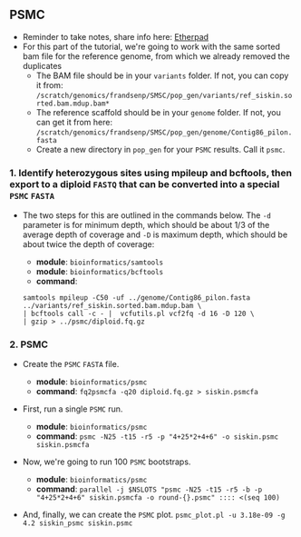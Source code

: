 ## PSMC

* Reminder to take notes, share info here: [Etherpad](https://pad.carpentries.org/2019-Oct-SMSC)
* For this part of the tutorial, we're going to work with the same sorted bam file for the reference genome, from which we already removed the duplicates
	+ The BAM file should be in your `variants` folder. If not, you can copy it from:  `/scratch/genomics/frandsenp/SMSC/pop_gen/variants/ref_siskin.sorted.bam.mdup.bam*`
	+ The reference scaffold should be in your `genome` folder. If not, you can get it from here: `/scratch/genomics/frandsenp/SMSC/pop_gen/genome/Contig86_pilon.fasta`
	+ Create a new directory in `pop_gen` for your `PSMC` results. Call it `psmc`.

### 1. Identify heterozygous sites using mpileup and bcftools, then export to a diploid `FASTQ` that can be converted into a special `PSMC` `FASTA`
* The two steps for this are outlined in the commands below. The `-d` parameter is for minimum depth, which should be about 1/3 of the average depth of coverage and `-D` is maximum depth, which should be about twice the depth of coverage:
	+ **module**: ```bioinformatics/samtools```
	+ **module**: ```bioinformatics/bcftools```
	+ **command**: 

	```
	samtools mpileup -C50 -uf ../genome/Contig86_pilon.fasta ../variants/ref_siskin.sorted.bam.mdup.bam \
	| bcftools call -c - | 	vcfutils.pl vcf2fq -d 16 -D 120 \
	| gzip > ../psmc/diploid.fq.gz
	```
	

### 2. PSMC
* Create the `PSMC` `FASTA` file.
	+ **module**: ```bioinformatics/psmc```
	+ **command**: ```fq2psmcfa -q20 diploid.fq.gz > siskin.psmcfa```

* First, run a single `PSMC` run.
	+ **module**: `bioinformatics/psmc`
	+ **command**: ```psmc -N25 -t15 -r5 -p "4+25*2+4+6" -o siskin.psmc siskin.psmcfa```

* Now, we're going to run 100 `PSMC` bootstraps.
	+ **module**: `bioinformatics/psmc`
	+ **command**: ```parallel -j $NSLOTS "psmc -N25 -t15 -r5 -b -p "4+25*2+4+6" siskin.psmcfa -o round-{}.psmc" :::: <(seq 100)```

* And, finally, we can create the `PSMC` plot. 
```psmc_plot.pl -u 3.18e-09 -g 4.2 siskin_psmc siskin.psmc```
